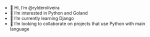 - 👋 Hi, I’m @rylderoliveira
- 👀 I’m interested in Python and Goland
- 🌱 I’m currently learning Django
- 💞️ I’m looking to collaborate on projects that use Python with main language
